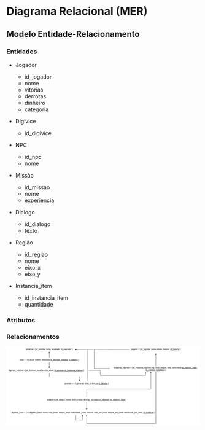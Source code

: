 # Diagrama Relacional (MER)

## Modelo Entidade-Relacionamento

### Entidades

- Jogador
    - id_jogador
    - nome
    - vitorias
    - derrotas
    - dinheiro
    - categoria

- Digivice
    - id_digivice

- NPC
    - id_npc
    - nome

- Missão
    - id_missao
    - nome
    - experiencia

- Dialogo
    - id_dialogo
    - texto

- Região
    - id_regiao
    - nome
    - eixo_x
    - eixo_y

- Instancia_item
    - id_instancia_item
    - quantidade

### Atributos

### Relacionamentos

![Diagrama Relacional](diagrama_images/diagrama_relacional.png "Diagrama Relacional")
